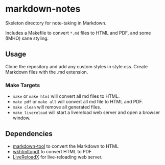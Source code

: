 markdown-notes
==============

Skeleton directory for note-taking in Markdown.

Includes a Makefile to convert `*.md` files to HTML and PDF, and some (IMHO) sane styling.

Usage
-----

Clone the repository and add any custom styles in style.css. Create Markdown files with the .md extension.

### Make Targets

-	`make` or `make html` will convert all md files to HTML.
-	`make pdf` or `make all` will convert all md file to HTML and PDF.
-	`make clean` will remove all generated files.
-	`make livereload` will start a livereload web server and open a browser window.

Dependencies
------------

-	[markdown-tool](https://github.com/geoffholden/markdown-tool/) to convert the Markdown to HTML
-	[wkhtmltopdf](http://wkhtmltopdf.org/) to convert HTML to PDF
-	[LiveReloadX](http://nitoyon.github.io/livereloadx/) for live-reloading web server.
